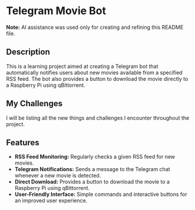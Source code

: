 # Telegram Movie Bot

**Note:** AI assistance was used only for creating and refining this README file.
## Description

This is a learning project aimed at creating a Telegram bot that automatically notifies users about new movies available from a specified RSS feed. The bot also provides a button to download the movie directly to a Raspberry Pi using qBittorrent. 

## My Challenges

I will be listing all the new things and challenges I encounter throughout the project.

## Features

- **RSS Feed Monitoring:** Regularly checks a given RSS feed for new movies.
- **Telegram Notifications:** Sends a message to the Telegram chat whenever a new movie is detected.
- **Direct Download:** Provides a button to download the movie to a Raspberry Pi using qBittorrent.
- **User-Friendly Interface:** Simple commands and interactive buttons for an improved user experience.